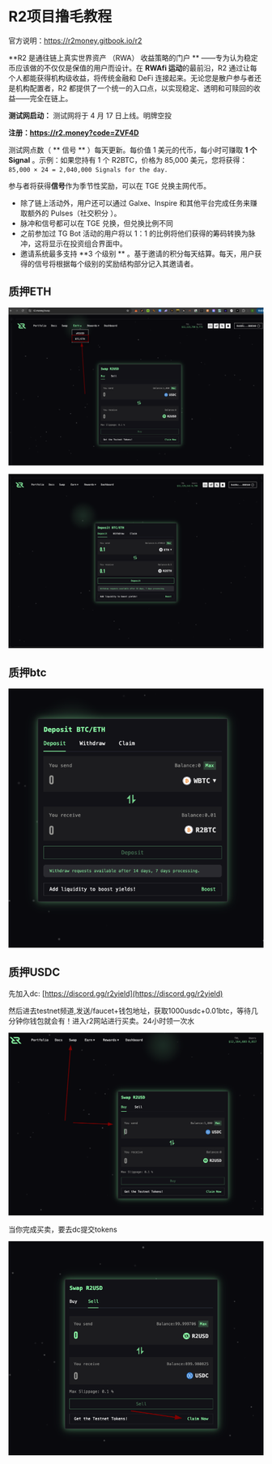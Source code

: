 # R2项目撸毛教程

官方说明：https://r2money.gitbook.io/r2

**R2 是通往链上真实世界资产 （RWA） 收益策略的门户 ** ——专为认为稳定币应该做的不仅仅是保值的用户而设计。在 **RWAfi 运动**的最前沿，R2 通过让每个人都能获得机构级收益，将传统金融和 DeFi 连接起来。无论您是散户参与者还是机构配置者，R2 都提供了一个统一的入口点，以实现稳定、透明和可赎回的收益——完全在链上。

**测试网启动：** 测试网将于 4 月 17 日上线。明牌空投

**注册：https://r2.money?code=ZVF4D**

测试网点数（ ** 信号 ** ）每天更新。每价值 1 美元的代币，每小时可赚取  **1 个 Signal** 。示例：如果您持有 1 个 R2BTC，价格为 85,000 美元，您将获得： `85,000 × 24 = 2,040,000 Signals for the day.`

参与者将获得**信号**作为季节性奖励，可以在 TGE 兑换主网代币。

* 除了链上活动外，用户还可以通过 Galxe、Inspire 和其他平台完成任务来赚取额外的 Pulses（社交积分 ）。
* 脉冲和信号都可以在 TGE 兑换，但兑换比例不同
* 之前参加过 TG Bot 活动的用户将以 1：1 的比例将他们获得的筹码转换为脉冲，这将显示在投资组合界面中。
* 邀请系统最多支持  **3 个级别 ** 。基于邀请的积分每天结算。每天，用户获得的信号将根据每个级别的奖励结构部分记入其邀请者。

## 质押ETH

![1744981393402](1744981393402.png)

![1744981470137](1744981470137.png)

## 质押btc

![1744982716784](1744982716784.png)

## 质押USDC

先加入dc: [https://discord.gg/r2yield](https://discord.gg/r2yield)

然后进去testnet频道,发送/faucet+钱包地址，获取1000usdc+0.01btc，等待几分钟你钱包就会有！进入r2网站进行买卖。24小时领一次水

![1744981585099](1744981585099.png)

当你完成买卖，要去dc提交tokens

![1744981993180](1744981993180.png)
